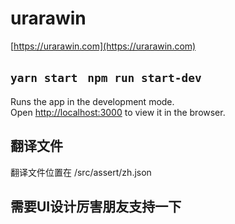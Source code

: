 # urarawin
[https://urarawin.com](https://urarawin.com)

## `yarn start` ` npm run start-dev`

Runs the app in the development mode.\
Open [http://localhost:3000](http://localhost:3000) to view it in the browser.


## 翻译文件
翻译文件位置在 /src/assert/zh.json

## 需要UI设计厉害朋友支持一下
